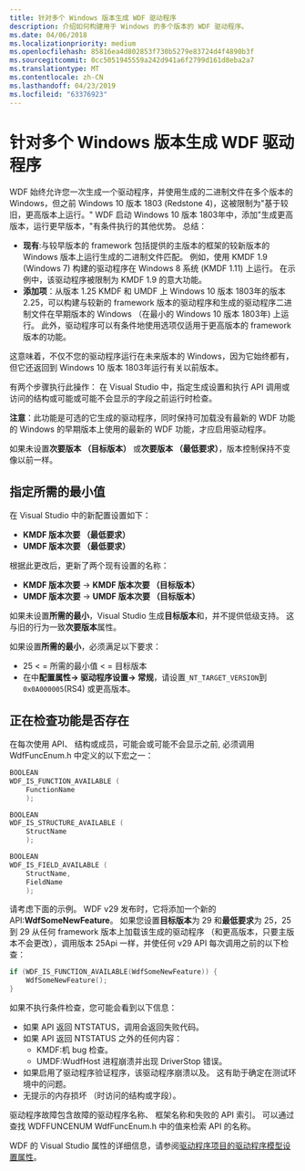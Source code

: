```yaml
---
title: 针对多个 Windows 版本生成 WDF 驱动程序
description: 介绍如何构建用于 Windows 的多个版本的 WDF 驱动程序。
ms.date: 04/06/2018
ms.localizationpriority: medium
ms.openlocfilehash: 85816ea4d802853f730b5279e83724d4f4890b3f
ms.sourcegitcommit: 0cc5051945559a242d941a6f2799d161d8eba2a7
ms.translationtype: MT
ms.contentlocale: zh-CN
ms.lasthandoff: 04/23/2019
ms.locfileid: "63376923"
---
```

# <a name="building-a-wdf-driver-for-multiple-versions-of-windows"></a>针对多个 Windows 版本生成 WDF 驱动程序

WDF 始终允许您一次生成一个驱动程序，并使用生成的二进制文件在多个版本的 Windows，但之前 Windows 10 版本 1803 (Redstone 4)，这被限制为"基于较旧，更高版本上运行。" WDF 启动 Windows 10 版本 1803年中，添加"生成更高版本，运行更早版本，"有条件执行的其他优势。 总结：
* **现有**:与较早版本的 framework 包括提供的主版本的框架的较新版本的 Windows 版本上运行生成的二进制文件匹配。 例如，使用 KMDF 1.9 (Windows 7) 构建的驱动程序在 Windows 8 系统 (KMDF 1.11) 上运行。 在示例中，该驱动程序被限制为 KMDF 1.9 的意大功能。
* **添加项**：从版本 1.25 KMDF 和 UMDF 上 Windows 10 版本 1803年的版本 2.25，可以构建与较新的 framework 版本的驱动程序和生成的驱动程序二进制文件在早期版本的 Windows （在最小的 Windows 10 版本 1803年) 上运行。 此外，驱动程序可以有条件地使用选项仅适用于更高版本的 framework 版本的功能。

这意味着，不仅不您的驱动程序运行在未来版本的 Windows，因为它始终都有，但它还返回到 Windows 10 版本 1803年运行有关以前版本。

有两个步骤执行此操作： 在 Visual Studio 中，指定生成设置和执行 API 调用或访问的结构或可能或可能不会显示的字段之前运行时检查。

**注意**：此功能是可选的它生成的驱动程序，同时保持可加载没有最新的 WDF 功能的 Windows 的早期版本上使用的最新的 WDF 功能，才应启用驱动程序。

如果未设置**次要版本 （目标版本）** 或**次要版本 （最低要求）**，版本控制保持不变像以前一样。

## <a name="specifying-minimum-required"></a>指定所需的最小值

在 Visual Studio 中的新配置设置如下：
* **KMDF 版本次要 （最低要求）**
* **UMDF 版本次要 （最低要求）**

根据此更改后，更新了两个现有设置的名称：
* **KMDF 版本次要** -> **KMDF 版本次要 （目标版本）**
* **UMDF 版本次要** -> **UMDF 版本次要 （目标版本）**

如果未设置**所需的最小**，Visual Studio 生成**目标版本**和，并不提供低级支持。 这与旧的行为一致**次要版本**属性。

如果设置**所需的最小**，必须满足以下要求：
* 25 < = 所需的最小值 < = 目标版本
* 在中**配置属性-> 驱动程序设置-> 常规**，请设置`_NT_TARGET_VERSION`到`0x0A000005`(RS4) 或更高版本。

## <a name="checking-if-functionality-is-present"></a>正在检查功能是否存在

在每次使用 API、 结构或成员，可能会或可能不会显示之前, 必须调用 WdfFuncEnum.h 中定义的以下宏之一：

```cpp
BOOLEAN
WDF_IS_FUNCTION_AVAILABLE (
    FunctionName
    );

BOOLEAN
WDF_IS_STRUCTURE_AVAILABLE (
    StructName
    );

BOOLEAN
WDF_IS_FIELD_AVAILABLE (
    StructName,
    FieldName
    );
```

请考虑下面的示例。  WDF v29 发布时，它将添加一个新的 API:**WdfSomeNewFeature**。 如果您设置**目标版本**为 29 和**最低要求**为 25，25 到 29 从任何 framework 版本上加载该生成的驱动程序 （和更高版本，只要主版本不会更改），调用版本 25Api 一样，并使任何 v29 API 每次调用之前的以下检查：

```cpp
if (WDF_IS_FUNCTION_AVAILABLE(WdfSomeNewFeature)) {
    WdfSomeNewFeature();
}
```

如果不执行条件检查，您可能会看到以下信息：
-   如果 API 返回 NTSTATUS，调用会返回失败代码。
-   如果 API 返回 NTSTATUS 之外的任何内容：
    - KMDF:机 bug 检查。
    - UMDF:WudfHost 进程崩溃并出现 DriverStop 错误。
-   如果启用了驱动程序验证程序，该驱动程序崩溃以及。 这有助于确定在测试环境中的问题。
-   无提示的内存损坏 （时访问的结构或字段）。

驱动程序故障包含故障的驱动程序名称、 框架名称和失败的 API 索引。 可以通过查找 WDFFUNCENUM WdfFuncEnum.h 中的值来检索 API 的名称。

WDF 的 Visual Studio 属性的详细信息，请参阅[驱动程序项目的驱动程序模型设置属性](../develop/driver-model-settings-properties-for-driver-projects.md)。
